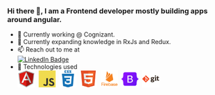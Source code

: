 ### Hi there 👋, I am a Frontend developer mostly building apps around angular.

- 🔭 Currently working @ Cognizant. 
- 🌱 Currently expanding knowledge in RxJs and Redux.
- 📫 Reach out to me at
     <div id="badges">
       <a href="https://www.linkedin.com/in/karthikvijaydev">
       <img src="https://img.shields.io/badge/LinkedIn-blue?style=for-the-badge&logo=linkedin&logoColor=white" alt="LinkedIn Badge"/>
       </a>
     </div>
- 🌱 Technologies used
     <div>
      <img src="https://github.com/devicons/devicon/blob/master/icons/angularjs/angularjs-original.svg" title="Angular" alt="Angular" width="40"                 height="40"/>&nbsp;
      <img src="https://github.com/devicons/devicon/blob/master/icons/javascript/javascript-original.svg" title="JavaScript" alt="JavaScript" width="40"         height="40"/>&nbsp;
      <img src="https://github.com/devicons/devicon/blob/master/icons/css3/css3-plain-wordmark.svg"  title="CSS3" alt="CSS" width="40" height="40"/>&nbsp;
      <img src="https://github.com/devicons/devicon/blob/master/icons/html5/html5-original.svg" title="HTML5" alt="HTML" width="40" height="40"/>&nbsp;
      <img src="https://github.com/devicons/devicon/blob/master/icons/firebase/firebase-plain-wordmark.svg" title="Firebase" alt="Firebase" width="40"           height="40"/>&nbsp;
      <img src="https://github.com/devicons/devicon/blob/master/icons/bootstrap/bootstrap-original.svg" title="Bootstrap" alt="Bootsrap" width="40"               height="40"/>&nbsp;
     <img src="https://github.com/devicons/devicon/blob/master/icons/git/git-original-wordmark.svg" title="Git" **alt="Git" width="40" height="40"/>
     </div>
